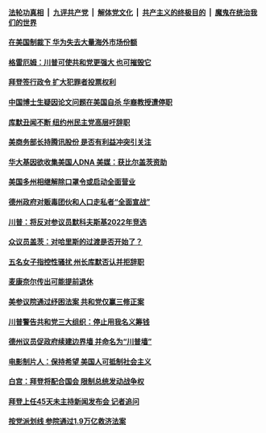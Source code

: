 

####  [法轮功真相](../../../../basic/blob/master/README.md?t=03090101) &nbsp;|&nbsp; [九评共产党](../../../../9ping.md/blob/master/README.md?t=03090101) &nbsp;|&nbsp; [解体党文化](../../../../jtdwh.md/blob/master/README.md?t=03090101)  &nbsp;|&nbsp; [共产主义的终极目的](../../../../gczydzjmd.md/blob/master/README.md?t=03090101) &nbsp;|&nbsp; [魔鬼在统治我们的世界](../../../../mgztzwmdsj.md/blob/master/README.md?t=03090101) 

#### [在美国制裁下 华为失去大量海外市场份额](../pages/soh6/482048.md?t=03090101) 
#### [格雷厄姆：川普可使共和党更强大 也可摧毁它](../pages/soh6/482018.md?t=03090101) 
#### [拜登签行政令 扩大犯罪者投票权利](../pages/soh6/481949.md?t=03090101) 
#### [中国博士生疑因论文问题在美国自杀 华裔教授遭停职](../pages/soh6/481994.md?t=03090101) 
#### [库默丑闻不断 纽约州民主党高层吁辞职](../pages/soh6/481847.md?t=03090101) 
#### [美商务部长持腾讯股份 是否有利益冲突引关注](../pages/soh6/481820.md?t=03090101) 
#### [华大基因欲收集美国人DNA 美媒：获比尔盖茨资助](../pages/soh6/481817.md?t=03090101) 
#### [美国多州相继解除口罩令或启动全面营业](../pages/soh6/481808.md?t=03090101) 
#### [德州政府对贩毒团伙和人口走私者“全面宣战”](../pages/soh6/481802.md?t=03090101) 
#### [川普：将反对参议员默科夫斯基2022年竞选](../pages/soh6/481796.md?t=03090101) 
#### [众议员盖茨：对哈里斯的过渡是否开始了？](../pages/soh6/481799.md?t=03090101) 
#### [五名女子指控性骚扰 州长库默否认并拒辞职](../pages/soh6/481787.md?t=03090101) 
#### [麦康奈尔传出可能提前退休  ](../pages/soh6/481790.md?t=03090101) 
#### [美参议院通过纾困法案 共和党仅赢三修正案](../pages/soh6/481784.md?t=03090101) 
#### [川普警告共和党三大组织：停止用我名义筹钱](../pages/soh6/481769.md?t=03090101) 
#### [德州议员促政府续建边界墙  并命名为“川普墙”](../pages/soh6/481559.md?t=03090101) 
#### [电影制片人：保持希望 美国人可抵制社会主义](../pages/soh6/481568.md?t=03090101) 
#### [白宫：拜登将配合国会 限制总统发动战争权](../pages/soh6/481553.md?t=03090101) 
#### [拜登上任45天未主持新闻发布会 记者追问](../pages/soh6/481544.md?t=03090101) 
#### [按党派划线 参院通过1.9万亿救济法案](../pages/soh6/481529.md?t=03090101) 
